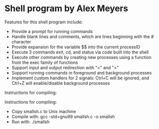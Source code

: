 # Shell program by Alex Meyers

Features for this shell program include: 
- Provide a prompt for running commands
- Handle blank lines and comments, which are lines beginning with the # character
- Provide expansion for the variable $$ into the current processID
- Execute 3 commands exit, cd, and status via code built into the shell
- Execute other commands by creating new processes using a function from the exec family of functions
- Support input and output redirection with "<" and ">"
- Support running commands in foreground and background processes
- Implement custom handlers for 2 signals: Ctrl+C will be ignored, and Ctrl+Z will enable/disable background processes

Instructions for compiling:

Instructions for compiling:
- Copy smallsh.c to Unix machine
- Compile with:  gcc -std=gnu99 smallsh.c -o smallsh
- Run with: ./smallsh
